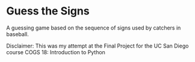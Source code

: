 # Guess the Signs
A guessing game based on the sequence of signs used by catchers in baseball.

Disclaimer: This was my attempt at the Final Project for the UC San Diego course COGS 18: Introduction to Python
